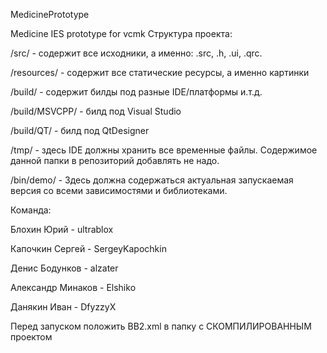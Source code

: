MedicinePrototype

Medicine IES prototype for vcmk
Структура проекта:

/src/ - содержит все исходники, а именно: .src, .h, .ui, .qrc.

/resources/ - содержит все статические ресурсы, а именно картинки

/build/ - содержит билды под разные IDE/платформы и.т.д.

/build/MSVCPP/ - билд под Visual Studio

/build/QT/ - билд под QtDesigner

/tmp/ - здесь IDE должны хранить все временные файлы. Содержимое данной папки в репозиторий добавлять не надо.

/bin/demo/ - Здесь должна содержаться актуальная запускаемая версия со всеми зависимостями и библиотеками.

Команда:

Блохин Юрий - ultrablox

Капочкин Сергей - SergeyKapochkin

Денис Бодунков - alzater

Александр Минаков - Elshiko

Данякин Иван - DfyzzyX

Перед запуском положить BB2.xml в папку с СКОМПИЛИРОВАННЫМ проектом
